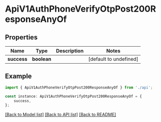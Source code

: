 # ApiV1AuthPhoneVerifyOtpPost200ResponseAnyOf


## Properties

Name | Type | Description | Notes
------------ | ------------- | ------------- | -------------
**success** | **boolean** |  | [default to undefined]

## Example

```typescript
import { ApiV1AuthPhoneVerifyOtpPost200ResponseAnyOf } from './api';

const instance: ApiV1AuthPhoneVerifyOtpPost200ResponseAnyOf = {
    success,
};
```

[[Back to Model list]](../README.md#documentation-for-models) [[Back to API list]](../README.md#documentation-for-api-endpoints) [[Back to README]](../README.md)
